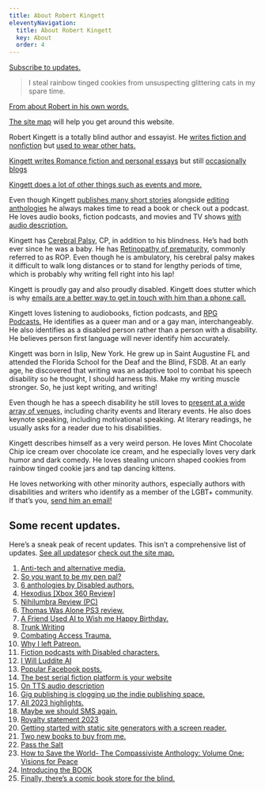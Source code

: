 ```yaml
---
title: About Robert Kingett
eleventyNavigation:
  title: About Robert Kingett
  key: About
  order: 4
---
```


[Subscribe to updates.](/subscribe)

> I steal rainbow tinged cookies from unsuspecting glittering cats in my spare time.

[From about Robert in his own words.](/posts/5655)

[The site map](/map) will help you get around this website.

Robert Kingett is a totally blind author and essayist. He [writes fiction and nonfiction](/writings) but [used to wear other hats.](/resume)

[Kingett writes Romance fiction and personal essays](/writings) but still [occasionally blogs](https://robertkingett.com/posts/category/blog/)

[Kingett does a lot of other things such as events and more.](/posts/tags/highlights-and-roundups)

Even though Kingett [publishes many short stories](/shorts) alongside [editing anthologies](/posts/tags/anthologies-by-me) he always makes time to read a book or check out a podcast. He loves audio books, fiction podcasts, and movies and TV shows [with audio description.](http://acb.org/adp/samples.html)

Kingett has [Cerebral Palsy,](https://www.cdc.gov/ncbddd/cp/facts.html) CP, in addition to his blindness. He’s had both ever since he was a baby. He has [Retinopathy of prematurity](https://www.webmd.com/eye-health/retinopathy-prematurity-facts#1), commonly referred to as ROP. Even though he is ambulatory, his cerebral palsy makes it difficult to walk long distances or to stand for lengthy periods of time, which is probably why writing fell right into his lap!

Kingett is proudly gay and also proudly disabled. Kingett does stutter which is why [emails are a better way to get in touch with him than a phone call.](/contact)

Kingett loves listening to audiobooks, fiction podcasts, and [RPG Podcasts.](https://rpgcasts.com/) He identifies as a queer man and or a gay man, interchangeably. He also identifies as a disabled person rather than a person with a disability. He believes person first language will never identify him accurately.

Kingett was born in Islip, New York. He grew up in Saint Augustine FL and attended the Florida School for the Deaf and the Blind, FSDB. At an early age, he discovered that writing was an adaptive tool to combat his speech disability so he thought, I should harness this. Make my writing muscle stronger. So, he just kept writing, and writing!

Even though he has a speech disability he still loves to [present at a wide array of venues,](/events) including charity events and literary events. He also does keynote speaking, including motivational speaking. At literary readings, he usually asks for a reader due to his disabilities.

Kingett describes himself as a very weird person. He loves Mint Chocolate Chip ice cream over chocolate ice cream, and he especially loves very dark humor and dark comedy. He loves stealing unicorn shaped cookies from rainbow tinged cookie jars and tap dancing kittens.

He loves networking with other minority authors, especially authors with disabilities and writers who identify as a member of the LGBT+ community. If that’s you, [send him an email!](/contact)

## Some recent updates.

Here’s a sneak peak of recent updates. This isn’t a comprehensive list of updates. [See all updates](/posts/)or [check out the site map.](/map/)

1. [Anti-tech and alternative media.](/posts/6682)
2. [So you want to be my pen pal?](/posts/6662)
3. [6 anthologies by Disabled authors.](/posts/6655)
4. [Hexodius [Xbox 360 Review]](/posts/6646)
5. [Nihilumbra Review (PC)](/posts/6644)
6. [Thomas Was Alone PS3 review.](/posts/6642)
7. [A Friend Used AI to Wish me Happy Birthday.](/posts/6627)
8. [Trunk Writing](/posts/6625)
9. [Combating Access Trauma.](/posts/6617)
10. [Why I left Patreon.](/posts/6613)
11. [Fiction podcasts with Disabled characters.](/posts/6603)
12. [I Will Luddite AI](/posts/6593)
13. [Popular Facebook posts.](/posts/6582)
14. [The best serial fiction platform is your website](/posts/6575)
15. [On TTS audio description](/posts/6567)
16. [Gig publishing is clogging up the indie publishing space.](/posts/6564)
17. [All 2023 highlights.](/posts/6555)
18. [Maybe we should SMS again.](/posts/6552)
19. [Royalty statement 2023](/posts/6540)
20. [Getting started with static site generators with a screen reader.](/posts/6529)
21. [Two new books to buy from me.](/posts/6525)
22. [Pass the Salt](/posts/6522)
23. [How to Save the World- The Compassiviste Anthology: Volume One: Visions for Peace](/posts/6517)
24. [Introducing the BOOK](/posts/6514)
25. [Finally, there’s a comic book store for the blind.](/posts/6510)
